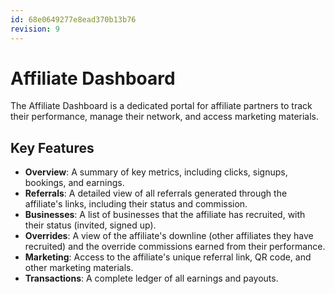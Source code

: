 ```yaml
---
id: 68e0649277e8ead370b13b76
revision: 9
---
```


# Affiliate Dashboard

The Affiliate Dashboard is a dedicated portal for affiliate partners to track their performance, manage their network, and access marketing materials.

## Key Features

- **Overview**: A summary of key metrics, including clicks, signups, bookings, and earnings.
- **Referrals**: A detailed view of all referrals generated through the affiliate's links, including their status and commission.
- **Businesses**: A list of businesses that the affiliate has recruited, with their status (invited, signed up).
- **Overrides**: A view of the affiliate's downline (other affiliates they have recruited) and the override commissions earned from their performance.
- **Marketing**: Access to the affiliate's unique referral link, QR code, and other marketing materials.
- **Transactions**: A complete ledger of all earnings and payouts.
